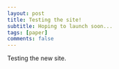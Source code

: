```yaml
---
layout: post
title: Testing the site!
subtitle: Hoping to launch soon...
tags: [paper]
comments: false
---
```

Testing the new site.
